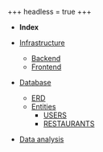 +++
headless = true
+++
- **Index**

- [Infrastructure](/infrastructure)
  - [Backend](/infrastructure/backend)
  - [Frontend](/infrastructure/frontend)
- [Database](/database)
  - [ERD](/database/erd)
  - [Entities](/database/entities)
    - [USERS](/database/entities/users)
    - [RESTAURANTS](/database/entities/restaurants)
- [Data analysis](/data-analysis)
